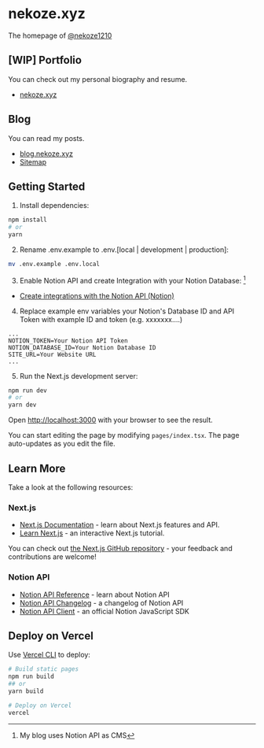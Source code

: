 # nekoze.xyz
The homepage of [@nekoze1210](https://github.com/nekoze1210)

## [WIP] Portfolio
You can check out my personal biography and resume.
- [nekoze.xyz](https://nekoze.xyz)

## Blog
You can read my posts.
- [blog.nekoze.xyz](https://blog.nekoze.xyz)
- [Sitemap](https://blog.nekoze.xyz/sitemap.xml)

## Getting Started
1. Install dependencies:

```bash
npm install
# or
yarn
```

2. Rename .env.example to .env.[local | development | production]:

```bash
mv .env.example .env.local
```

3. Enable Notion API and create Integration with your Notion Database: [^1]

- [Create integrations with the Notion API (Notion)](https://www.notion.so/help/create-integrations-with-the-notion-api)

[^1]: My blog uses Notion API as CMS
 
4. Replace example env variables your Notion's Database ID and API Token with example ID and token (e.g. xxxxxxx....)

```dotenv
...
NOTION_TOKEN=Your Notion API Token
NOTION_DATABASE_ID=Your Notion Database ID
SITE_URL=Your Website URL
...
```

5. Run the Next.js development server:

```bash
npm run dev
# or
yarn dev
```

Open [http://localhost:3000](http://localhost:3000) with your browser to see the result.

You can start editing the page by modifying `pages/index.tsx`. The page auto-updates as you edit the file.

## Learn More
Take a look at the following resources:

### Next.js
- [Next.js Documentation](https://nextjs.org/docs) - learn about Next.js features and API.
- [Learn Next.js](https://nextjs.org/learn) - an interactive Next.js tutorial.

You can check out [the Next.js GitHub repository](https://github.com/vercel/next.js/) - your feedback and contributions are welcome!

### Notion API
- [Notion API Reference](https://developers.notion.com/reference/intro) - learn about Notion API
- [Notion API Changelog](https://developers.notion.com/page/changelog) - a changelog of Notion API
- [Notion API Client](https://github.com/makenotion/notion-sdk-js) - an official Notion JavaScript SDK

## Deploy on Vercel
Use [Vercel CLI](https://vercel.com) to deploy:

```bash
# Build static pages 
npm run build
## or
yarn build

# Deploy on Vercel
vercel
```
